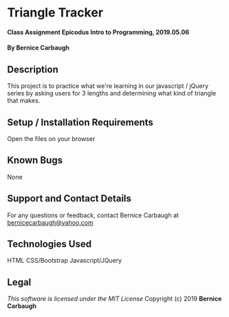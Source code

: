 # Triangle Tracker
#### Class Assignment Epicodus Intro to Programming, 2019.05.06
#### By Bernice Carbaugh

## Description
This project is to practice what we're learning in our javascript / jQuery series by asking users for 3 lengths and determining what kind of triangle that makes.

## Setup / Installation Requirements
Open the files on your browser

## Known Bugs
None

## Support and Contact Details
For any questions or feedback, contact Bernice Carbaugh at bernicecarbaugh@yahoo.com

## Technologies Used
HTML
CSS/Bootstrap
Javascript/JQuery

## Legal
*This software is licensed under the MIT License*
Copyright (c) 2019 **Bernice Carbaugh**